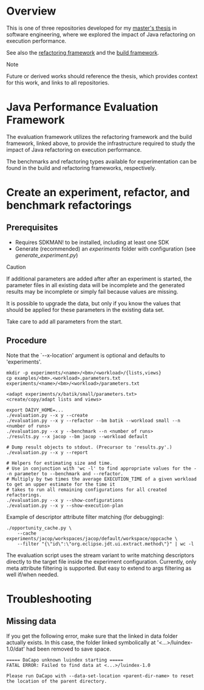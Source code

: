 # Overview
This is one of three repositories developed for my [master's thesis](https://lup.lub.lu.se/student-papers/search/publication/9204484) in software engineering, where we explored the impact of Java refactoring on execution performance.

See also the [refactoring framework](https://github.com/kaohl/alfine-refactoring) and the [build framework](https://github.com/kaohl/daivy).

> [!NOTE]
> Future or derived works should reference the thesis, which provides context for this work, and links to all repositories.

# Java Performance Evaluation Framework
The evaluation framework utilizes the refactoring framework and the build framework, linked above, to provide the infrastructure required to study the impact of Java refactoring on execution performance.

The benchmarks and refactoring types available for experimentation can be found in the build and refactoring frameworks, respectively.

# Create an experiment, refactor, and benchmark refactorings
## Prerequisites
- Requires SDKMAN! to be installed, including at least one SDK
- Generate (recommended) an *experiments* folder with configuration (see *generate_experiment.py*)

> [!CAUTION]
> If additional parameters are added after after an experiment is started, the parameter files in all existing data will be incomplete and the generated results may be incomplete or simply fail because values are missing.
>
> It is possible to upgrade the data, but only if you know the values that should be applied for these parameters in the existing data set.
>
> Take care to add all parameters from the start.

## Procedure
Note that the `--x-location' argument is optional and defaults to 'experiments'.
```
mkdir -p experiments/<name>/<bm>/<workload>/{lists,views}
cp examples/<bm>.<workload>.parameters.txt experiments/<name>/<bm>/<workload>/parameters.txt

<adapt experiments/x/batik/small/parameters.txt>
<create/copy/adapt lists and views>

export DAIVY_HOME=...
./evaluation.py --x y --create
./evaluation.py --x y --refactor --bm batik --workload small --n <number of runs>
./evaluation.py --x y --benchmark --n <number of runs>
./results.py --x jacop --bm jacop --workload default

# Dump result objects to stdout. (Precursor to 'results.py'.)
./evaluation.py --x y --report

# Helpers for estimating size and time.
# Use in conjunction with 'wc -l' to find appropriate values for the --n parameter to --benchmark and --refactor.
# Multiply by two times the average EXECUTION_TIME of a given workload to get an upper estimate for the time it
# takes to run all remaining configurations for all created refactorings.
./evaluation.py --x y --show-configurations
./evaluation.py --x y --show-execution-plan
```

Example of descriptor attribute filter matching (for debugging):
```
./opportunity_cache.py \
    --cache experiments/jacop/workspaces/jacop/default/workspace/oppcache \
    --filter "{\"id\":\"org.eclipse.jdt.ui.extract.method\"}" | wc -l
```
The evaluation script uses the stream variant to write matching descriptors
directly to the target file inside the experiment configuration.
Currently, only meta attribute filtering is supported. But easy to extend
to args filtering as well if/when needed.

# Troubleshooting
## Missing data
If you get the following error, make sure that the linked in
data folder actually exists. In this case, the folder linked
symbolically at '<...>/luindex-1.0/dat' had been removed to
save space.
```
===== DaCapo unknown luindex starting =====
FATAL ERROR: Failed to find data at <...>/luindex-1.0

Please run DaCapo with --data-set-location <parent-dir-name> to reset the location of the parent directory.
```

